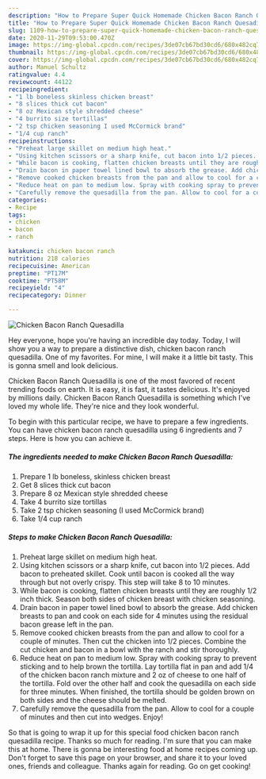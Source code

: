 ```yaml
---
description: "How to Prepare Super Quick Homemade Chicken Bacon Ranch Quesadilla"
title: "How to Prepare Super Quick Homemade Chicken Bacon Ranch Quesadilla"
slug: 1109-how-to-prepare-super-quick-homemade-chicken-bacon-ranch-quesadilla
date: 2020-11-29T09:53:00.470Z
image: https://img-global.cpcdn.com/recipes/3de07cb67bd30cd6/680x482cq70/chicken-bacon-ranch-quesadilla-recipe-main-photo.jpg
thumbnail: https://img-global.cpcdn.com/recipes/3de07cb67bd30cd6/680x482cq70/chicken-bacon-ranch-quesadilla-recipe-main-photo.jpg
cover: https://img-global.cpcdn.com/recipes/3de07cb67bd30cd6/680x482cq70/chicken-bacon-ranch-quesadilla-recipe-main-photo.jpg
author: Manuel Schultz
ratingvalue: 4.4
reviewcount: 44122
recipeingredient:
- "1 lb boneless skinless chicken breast"
- "8 slices thick cut bacon"
- "8 oz Mexican style shredded cheese"
- "4 burrito size tortillas"
- "2 tsp chicken seasoning I used McCormick brand"
- "1/4 cup ranch"
recipeinstructions:
- "Preheat large skillet on medium high heat."
- "Using kitchen scissors or a sharp knife, cut bacon into 1/2 pieces. Add bacon to preheated skillet. Cook until bacon is cooked all the way through but not overly crispy. This step will take 8 to 10 minutes."
- "While bacon is cooking, flatten chicken breasts until they are roughly 1/2 inch thick. Season both sides of chicken breast with chicken seasoning."
- "Drain bacon in paper towel lined bowl to absorb the grease. Add chicken breasts to pan and cook on each side for 4 minutes using the residual bacon grease left in the pan."
- "Remove cooked chicken breasts from the pan and allow to cool for a couple of minutes. Then cut the chicken into 1/2 pieces. Combine the cut chicken and bacon in a bowl with the ranch and stir thoroughly."
- "Reduce heat on pan to medium low. Spray with cooking spray to prevent sticking and to help brown the tortilla. Lay tortilla flat in pan and add 1/4 of the chicken bacon ranch mixture and 2 oz of cheese to one half of the tortilla. Fold over the other half and cook the quesadilla on each side for three minutes. When finished, the tortilla should be golden brown on both sides and the cheese should be melted."
- "Carefully remove the quesadilla from the pan. Allow to cool for a couple of minutes and then cut into wedges. Enjoy!"
categories:
- Recipe
tags:
- chicken
- bacon
- ranch

katakunci: chicken bacon ranch 
nutrition: 218 calories
recipecuisine: American
preptime: "PT17M"
cooktime: "PT58M"
recipeyield: "4"
recipecategory: Dinner

---
```



![Chicken Bacon Ranch Quesadilla](https://img-global.cpcdn.com/recipes/3de07cb67bd30cd6/680x482cq70/chicken-bacon-ranch-quesadilla-recipe-main-photo.jpg)

Hey everyone, hope you're having an incredible day today. Today, I will show you a way to prepare a distinctive dish, chicken bacon ranch quesadilla. One of my favorites. For mine, I will make it a little bit tasty. This is gonna smell and look delicious.



Chicken Bacon Ranch Quesadilla is one of the most favored of recent trending foods on earth. It is easy, it is fast, it tastes delicious. It's enjoyed by millions daily. Chicken Bacon Ranch Quesadilla is something which I've loved my whole life. They're nice and they look wonderful.


To begin with this particular recipe, we have to prepare a few ingredients. You can have chicken bacon ranch quesadilla using 6 ingredients and 7 steps. Here is how you can achieve it.

<!--inarticleads1-->

##### The ingredients needed to make Chicken Bacon Ranch Quesadilla:

1. Prepare 1 lb boneless, skinless chicken breast
1. Get 8 slices thick cut bacon
1. Prepare 8 oz Mexican style shredded cheese
1. Take 4 burrito size tortillas
1. Take 2 tsp chicken seasoning (I used McCormick brand)
1. Take 1/4 cup ranch




<!--inarticleads2-->

##### Steps to make Chicken Bacon Ranch Quesadilla:

1. Preheat large skillet on medium high heat.
1. Using kitchen scissors or a sharp knife, cut bacon into 1/2 pieces. Add bacon to preheated skillet. Cook until bacon is cooked all the way through but not overly crispy. This step will take 8 to 10 minutes.
1. While bacon is cooking, flatten chicken breasts until they are roughly 1/2 inch thick. Season both sides of chicken breast with chicken seasoning.
1. Drain bacon in paper towel lined bowl to absorb the grease. Add chicken breasts to pan and cook on each side for 4 minutes using the residual bacon grease left in the pan.
1. Remove cooked chicken breasts from the pan and allow to cool for a couple of minutes. Then cut the chicken into 1/2 pieces. Combine the cut chicken and bacon in a bowl with the ranch and stir thoroughly.
1. Reduce heat on pan to medium low. Spray with cooking spray to prevent sticking and to help brown the tortilla. Lay tortilla flat in pan and add 1/4 of the chicken bacon ranch mixture and 2 oz of cheese to one half of the tortilla. Fold over the other half and cook the quesadilla on each side for three minutes. When finished, the tortilla should be golden brown on both sides and the cheese should be melted.
1. Carefully remove the quesadilla from the pan. Allow to cool for a couple of minutes and then cut into wedges. Enjoy!




So that is going to wrap it up for this special food chicken bacon ranch quesadilla recipe. Thanks so much for reading. I'm sure that you can make this at home. There is gonna be interesting food at home recipes coming up. Don't forget to save this page on your browser, and share it to your loved ones, friends and colleague. Thanks again for reading. Go on get cooking!
